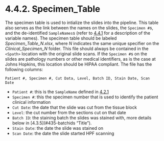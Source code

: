 # 4.4.2. Specimen_Table
The specimen table is used to intialize the slides into the pipeline. This table also serves as the link between the names on the slides, the ```Specimen #```s, and the de-identified ```SampleNames```s (refer to [4.4.1](#441-identification-definitions "Title") for a description of the variable names). The specimen table should be labeled *Specimen_Table_N.xlsx*, where *N* indicates the same unique specifier on the *Clinical_Specimen_N* folder. This file should always be contained in the ```<Spath>``` location with the original slide scans. If the ```Specimen #```s on the slides are pathology numbers or other medical identifiers, as is the case at Johns Hopkins, this location should be HIPAA compliant. The file has the following columns:
```
Patient #, Specimen #, Cut Data, Level, Batch ID, Stain Date, Scan Date
```
- ```Patient #```: this is the ```SampleName``` defined in [4.2.1](#421-identification-definitions "Title")
- ```Specimen #```: this the specimen number that is used to identify the patient clinical information
- ```Cut Date```: the date that the slide was cut from the tissue block
- ```Level```: the cut number from the sections cut on that date
- ```Batch ID```: the staining batch the slides was stained with, more details below in [4.3.5](#435-batchids “Title”).
- ```Stain Date```: the date the slide was stained on 
- ```Scan Date```: the date the slide started HPF scanning
